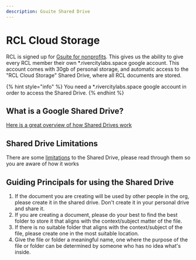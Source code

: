 ```yaml
---
description: Gsuite Shared Drive
---
```


# RCL Cloud Storage

RCL is signed up for [Gsuite for nonprofits](https://www.google.com/intl/en-GB/nonprofits/offerings/apps-for-nonprofits/). This gives us the ability to give every RCL member their own \*.rivercitylabs.space google account. This account comes with 30gb of personal storage, and automatic access to the "RCL Cloud Storage" Shared Drive, where all RCL documents are stored. 

{% hint style="info" %}
You need a \*.rivercitylabs.space google account in order to access the Shared Drive.
{% endhint %}

## What is a Google Shared Drive?

[Here is a great overview of how Shared Drives work](https://support.google.com/a/users/answer/9310156?hl=en)

## Shared Drive Limitations

There are some [limitations](https://support.google.com/a/answer/7338880?hl=en) to the Shared Drive, please read through them so you are aware of how it works

## Guiding Principals for using the Shared Drive

1. If the document you are creating will be used by other people in the org, please create it in the shared drive. Don't create it in your personal drive and share it. 
2. If you are creating a document, please do your best to find the best folder to store it that aligns with the context/subject matter of the file.
3. If there is no suitable folder that aligns with the context/subject of the file, please create one in the most suitable location.
4. Give the file or folder a meaningful name, one where the purpose of the file or folder can be determined by someone who has no idea what's inside.




